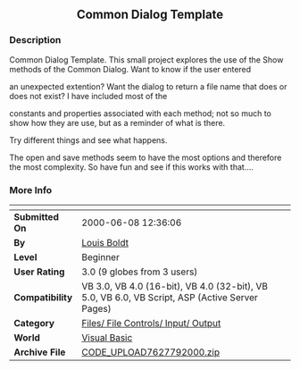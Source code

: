 ﻿<div align="center">

## Common Dialog Template


</div>

### Description

Common Dialog Template. This small project explores the use of the Show methods of the Common Dialog. Want to know if the user entered

an unexpected extention? Want the dialog to return a file name that does or does not exist? I have included most of the

constants and properties associated with each method; not so much to show how they are use, but as a reminder of what is there.

Try different things and see what happens.

The open and save methods seem to have the most options and therefore the most complexity. So have fun and see if this works with that....
 
### More Info
 


<span>             |<span>
---                |---
**Submitted On**   |2000-06-08 12:36:06
**By**             |[Louis Boldt](https://github.com/Planet-Source-Code/PSCIndex/blob/master/ByAuthor/louis-boldt.md)
**Level**          |Beginner
**User Rating**    |3.0 (9 globes from 3 users)
**Compatibility**  |VB 3\.0, VB 4\.0 \(16\-bit\), VB 4\.0 \(32\-bit\), VB 5\.0, VB 6\.0, VB Script, ASP \(Active Server Pages\) 
**Category**       |[Files/ File Controls/ Input/ Output](https://github.com/Planet-Source-Code/PSCIndex/blob/master/ByCategory/files-file-controls-input-output__1-3.md)
**World**          |[Visual Basic](https://github.com/Planet-Source-Code/PSCIndex/blob/master/ByWorld/visual-basic.md)
**Archive File**   |[CODE\_UPLOAD7627792000\.zip](https://github.com/Planet-Source-Code/louis-boldt-common-dialog-template__1-9632/archive/master.zip)








